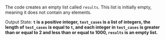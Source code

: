 The code creates an empty list called `results`. This list is initially empty, meaning it does not contain any elements.

Output State: **`t` is a positive integer, `test_cases` is a list of integers, the length of `test_cases` is equal to `t`, and each integer in `test_cases` is greater than or equal to 2 and less than or equal to 1000, `results` is an empty list.**